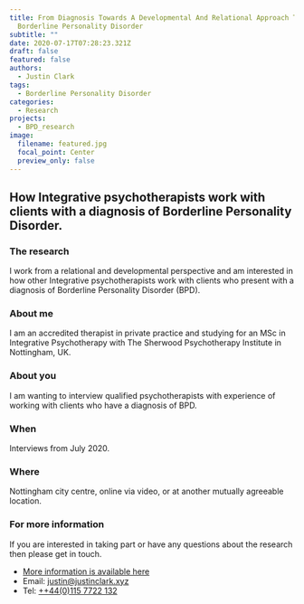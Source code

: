 ```yaml
---
title: From Diagnosis Towards A Developmental And Relational Approach To
  Borderline Personality Disorder
subtitle: ""
date: 2020-07-17T07:28:23.321Z
draft: false
featured: false
authors:
  - Justin Clark
tags:
  - Borderline Personality Disorder
categories:
  - Research
projects:
  - BPD_research
image:
  filename: featured.jpg
  focal_point: Center
  preview_only: false
---
```

## How Integrative psychotherapists work with clients with a diagnosis of Borderline Personality Disorder.

### The research
I work from a relational and developmental perspective and am interested in how other Integrative psychotherapists work with clients who present with a diagnosis of Borderline Personality Disorder (BPD).

### About me
I am an accredited therapist in private practice and studying for an MSc in Integrative Psychotherapy with The Sherwood Psychotherapy Institute in Nottingham, UK.

### About you
I am wanting to interview qualified psychotherapists with experience of working with clients who have a diagnosis of BPD.

### When
Interviews from July 2020.

### Where
Nottingham city centre, online via video, or at another mutually agreeable location.

### For more information
If you are interested in taking part or have any questions about the research then please get in touch.

- [More information is available here](https://www.justinclark.xyz/project/bpd_research/)
- Email: [justin@justinclark.xyz](mailto:justin@justinclark.xyz?subject=BPD%20Research%20Project)
- Tel: [++44(0)115 7722 132](tel:00441157722132)